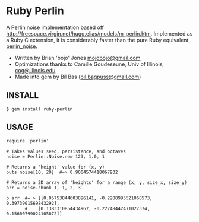 Ruby Perlin
===========

A Perlin noise implementation based off
<http://freespace.virgin.net/hugo.elias/models/m_perlin.htm>. Implemented as a Ruby C extension, it is considerably faster than the pure Ruby equivalent, [perlin_noise](https://github.com/junegunn/perlin_noise).

- Written by Brian 'bojo' Jones <mojobojo@gmail.com>
- Optimizations thanks to Camille Goudeseune, Univ of Illinois, <cog@illinois.edu>
- Made into gem by Bil Bas (bil.bagpuss@gmail.com)

INSTALL
-----

    $ gem install ruby-perlin

USAGE
-----

    require 'perlin'

    # Takes values seed, persistence, and octaves
    noise = Perlin::Noise.new 123, 1.0, 1

    # Returns a 'height' value for (x, y)
    puts noise[10, 20]  #=> 0.9004574418067932

    # Returns a 2D array of 'heights' for a range (x, y, size_x, size_y)
    arr = noise.chunk 1, 1, 2, 3

    p arr  #= > [[0.05753844603896141, -0.2208995521068573, 0.3973901569843292],
           #    [0.1383310854434967, -0.22248442471027374, 0.15600799024105072]]

